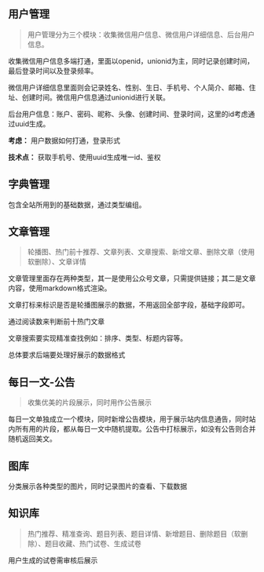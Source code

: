 ## 用户管理

> 用户管理分为三个模块：收集微信用户信息、微信用户详细信息、后台用户信息。

收集微信用户信息多端打通，里面以openid，unionid为主，同时记录创建时间，最后登录时间以及登录频率。

微信用户详细信息里面则会记录姓名、性别、生日、手机号、个人简介、邮箱、住址、创建时间。微信用户信息通过unionid进行关联。

后台用户信息：账户、密码、昵称、头像、创建时间、登录时间，这里的id考虑通过uuid生成。

**考虑：** 用户数据如何打通，登录形式

**技术点：** 获取手机号、使用uuid生成唯一id、鉴权

## 字典管理

包含全站所用到的基础数据，通过类型编组。

## 文章管理

> 轮播图、热门前十推荐、文章列表、文章搜索、新增文章、删除文章（使用软删除）、文章详情

文章管理里面存在两种类型，其一是使用公众号文章，只需提供链接；其二是文章内容，使用markdown格式渲染。

文章打标来标识是否是轮播图展示的数据，不用返回全部字段，基础字段即可。

通过阅读数来判断前十热门文章

文章搜索要实现精准查找例如：排序、类型、标题内容等。

总体要求后端要处理好展示的数据格式

## 每日一文-公告

> 收集优美的片段展示，同时用作公告展示

每日一文单独成立一个模块，同时新增公告模块，用于展示站内信息通告，同时站内所有用的片段，都从每日一文中随机提取。公告中打标展示，如没有公告则合并随机返回美文。

## 图库

分类展示各种类型的图片，同时记录图片的查看、下载数据

## 知识库

> 热门推荐、精准查询、题目列表、题目详情、新增题目、删除题目（软删除）、题目收藏、热门试卷、生成试卷

用户生成的试卷需审核后展示

